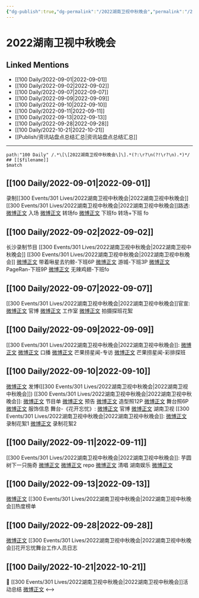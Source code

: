 ```yaml
---
{"dg-publish":true,"dg-permalink":"/2022湖南卫视中秋晚会","permalink":"/2022湖南卫视中秋晚会/","title":"2022湖南卫视中秋晚会","tags":[null],"created":"2022-11-14T16:32:46.000+08:00","updated":"2023-01-04T13:31:27.999+08:00"}
---
```


# 2022湖南卫视中秋晚会

## Linked Mentions
- [[100 Daily/2022-09-01\|2022-09-01]]
- [[100 Daily/2022-09-02\|2022-09-02]]
- [[100 Daily/2022-09-07\|2022-09-07]]
- [[100 Daily/2022-09-09\|2022-09-09]]
- [[100 Daily/2022-09-10\|2022-09-10]]
- [[100 Daily/2022-09-11\|2022-09-11]]
- [[100 Daily/2022-09-13\|2022-09-13]]
- [[100 Daily/2022-09-28\|2022-09-28]]
- [[100 Daily/2022-10-21\|2022-10-21]]
- [[Publish/资讯站盘点总结汇总\|资讯站盘点总结汇总]]


---

```expander
path:"100 Daily" /.*\[\[2022湖南卫视中秋晚会\]\].*(?:\r?\n(?!\r?\n).*)*/
## [[$filename]]
$match
```
## [[100 Daily/2022-09-01\|2022-09-01]]
录制[[300 Events/301 Lives/2022湖南卫视中秋晚会\|2022湖南卫视中秋晚会]]
[[300 Events/301 Lives/2022湖南卫视中秋晚会\|2022湖南卫视中秋晚会]]路透:
[微博正文](https://m.weibo.cn/6731698321/4808970479080367) 入场
[微博正文](https://m.weibo.cn/6731698321/4808979618991088) 转场fo
[微博正文](https://m.weibo.cn/6731698321/4808993781845300) 下班fo
[](https://m.weibo.cn/6731698321/4809007380827061) 转场+下班 fo

## [[100 Daily/2022-09-02\|2022-09-02]]
长沙录制节目 [[300 Events/301 Lives/2022湖南卫视中秋晚会\|2022湖南卫视中秋晚会]]
[[300 Events/301 Lives/2022湖南卫视中秋晚会\|2022湖南卫视中秋晚会]]
[微博正文](https://m.weibo.cn/3246571812/4809360125985492) 带着啾星去钓鲸-下班6P
[微博正文](https://m.weibo.cn/1801743981/4809368370943871) 游城-下班3P
[微博正文](https://m.weibo.cn/7633014126/4809385069252406) PageRan-下班9P
[微博正文](https://m.weibo.cn/7495641082/4809363669916228) 无辣鸡翅-下班fo

## [[100 Daily/2022-09-07\|2022-09-07]]
[[300 Events/301 Lives/2022湖南卫视中秋晚会\|2022湖南卫视中秋晚会]]官宣:
[微博正文](https://m.weibo.cn/3950919192/4811043623147122) 官博
[微博正文](https://m.weibo.cn/7478855230/4811051503194616) 工作室
[微博正文](https://m.weibo.cn/5337758780/4811060383319149) 拍摄探班花絮
## [[100 Daily/2022-09-09\|2022-09-09]]
[[300 Events/301 Lives/2022湖南卫视中秋晚会\|2022湖南卫视中秋晚会]]:
[微博正文](https://m.weibo.cn/3950919192/4811758143017493) [微博正文](https://m.weibo.cn/1638629382/4811751436848094) 口播
[微博正文](https://m.weibo.cn/5337758780/4811803412662412) 芒果捞星闻-专访
[微博正文](https://m.weibo.cn/5337758780/4811835466058748) 芒果捞星闻-彩排探班
## [[100 Daily/2022-09-10\|2022-09-10]]
[微博正文](http://weibo.com/1736988591/M58vZ878h) 发博([[300 Events/301 Lives/2022湖南卫视中秋晚会\|2022湖南卫视中秋晚会]])
[[300 Events/301 Lives/2022湖南卫视中秋晚会\|2022湖南卫视中秋晚会]]:
[微博正文](http://weibo.com/3950919192/M55jf4NQS) 节目单
[微博正文](https://weibo.com/3950919192/M564lnjBM) 预告
[微博正文](https://weibo.com/7478855230/M58la2bIZ) 造型照12P
[微博正文](https://weibo.com/7478855230/M58J60XS2) 舞台照6P
[微博正文](https://m.weibo.cn/7710473200/4812299766599867) 服饰信息
舞台-《花开忘忧》:
[微博正文](https://weibo.com/3950919192/M58twkKcZ) 官博
[微博正文](https://weibo.com/1638629382/M58Ac4qD3) 湖南卫视
[[300 Events/301 Lives/2022湖南卫视中秋晚会\|2022湖南卫视中秋晚会]]:
[微博正文](https://m.weibo.cn/1721744173/4812271207320444) 录制花絮1
[微博正文](https://m.weibo.cn/1721744173/4812303993672148) 录制花絮2
## [[100 Daily/2022-09-11\|2022-09-11]]
[[300 Events/301 Lives/2022湖南卫视中秋晚会\|2022湖南卫视中秋晚会]]:
芋圆树下一只施奇
[微博正文](https://m.weibo.cn/5963328626/4812480846765288)
[微博正文](https://m.weibo.cn/5963328626/4812477793834332) repo
[微博正文](https://m.weibo.cn/5963328626/4812480804819176) 清唱
湖南娱乐
[微博正文](https://m.weibo.cn/1721744173/4812534894297168)

## [[100 Daily/2022-09-13\|2022-09-13]]
[微博正文](https://m.weibo.cn/3960037780/4813267786274312) [[300 Events/301 Lives/2022湖南卫视中秋晚会\|2022湖南卫视中秋晚会]]热度榜单
## [[100 Daily/2022-09-28\|2022-09-28]]
[微博正文](https://weibo.com/6442115267/M7NXkF5XO) [[300 Events/301 Lives/2022湖南卫视中秋晚会\|2022湖南卫视中秋晚会]]花开忘忧舞台工作人员日志
## [[100 Daily/2022-10-21\|2022-10-21]]
💫 [[300 Events/301 Lives/2022湖南卫视中秋晚会\|2022湖南卫视中秋晚会]]活动总结 [微博正文](https://m.weibo.cn/6466290670/4827133521697420)
<-->
